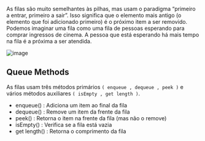 As filas são muito semelhantes às pilhas, mas usam o paradigma “primeiro a entrar, primeiro a sair”. Isso significa que o elemento mais antigo (o elemento que foi adicionado primeiro) é o próximo item a ser removido. Podemos imaginar uma fila como uma fila de pessoas esperando para comprar ingressos de cinema. A pessoa que está esperando há mais tempo na fila é a próxima a ser atendida.

![image](https://user-images.githubusercontent.com/34129569/155966629-5ade7b4d-30e3-465c-8347-4dcff7d92978.png)

## Queue Methods

As filas usam três métodos primários  `( enqueue , dequeue , peek )` e vários métodos auxiliares `( isEmpty , get length )`.

* enqueue() : Adiciona um item ao final da fila
* dequeue() : Remove um item da frente da fila
* peek() : Retorna o item na frente da fila (mas não o remove)
* isEmpty() : Verifica se a fila está vazia
* get length() : Retorna o comprimento da fila
